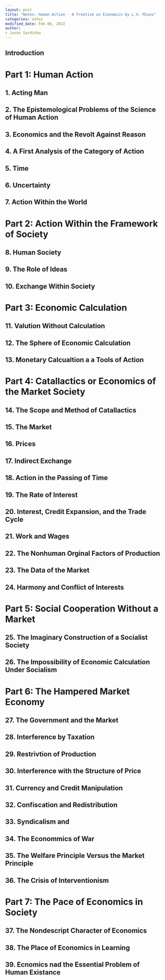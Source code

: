 ```yaml
---
layout: post
title: "Notes: Human Action - A Treatise on Economics by L.V. Mises"
categories: notes
modified_date: Feb 06, 2022
author:
- Jovan Sardinha
---
```



## Introduction

# Part 1: Human Action

## 1. Acting Man

## 2. The Epistemological Problems of the Science of Human Action

## 3. Economics and the Revolt Against Reason

## 4. A First Analysis of the Category of Action

## 5. Time

## 6. Uncertainty

## 7. Action Within the World

# Part 2: Action Within the Framework of Society

## 8. Human Society

## 9. The Role of Ideas

## 10. Exchange Within Society

# Part 3: Economic Calculation

## 11. Valution Without Calculation

## 12. The Sphere of Economic Calculation

## 13. Monetary Calcualtion a a Tools of Action

# Part 4: Catallactics or Economics of the Market Society

## 14. The Scope and Method of Catallactics

## 15. The Market

## 16. Prices

## 17. Indirect Exchange

## 18. Action in the Passing of Time

## 19. The Rate of Interest

## 20. Interest, Credit Expansion, and the Trade Cycle

## 21. Work and Wages

## 22. The Nonhuman Orginal Factors of Production

## 23. The Data of the Market

## 24. Harmony and Conflict of Interests

# Part 5: Social Cooperation Without a Market

## 25. The Imaginary Construction of a Socialist Society

## 26. The Impossibility of Economic Calculation Under Socialism

# Part 6: The Hampered Market Economy

## 27. The Government and the Market

## 28. Interference by Taxation

## 29. Restrivtion of Production

## 30. Interference with the Structure of Price

## 31. Currency and Credit Manipulation

## 32. Confiscation and Redistribution

## 33. Syndicalism and

## 34. The Econommics of War

## 35. The Welfare Principle Versus the Market Principle

## 36. The Crisis of Interventionism

# Part 7: The Pace of Economics in Society

## 37. The Nondescript Character of Economics

## 38. The Place of Economics in Learning

## 39. Ecnomics nad the Essential Problem of Human Existance
